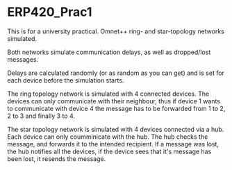 ERP420_Prac1
============

This is for a university practical.
Omnet++ ring- and star-topology networks simulated. 

Both networks simulate communication delays, as well as dropped/lost messages.

Delays are calculated randomly (or as random as you can get) and is set for each device before the simulation starts.

The ring topology network is simulated with 4 connected devices. 
The devices can only communicate with their neighbour, thus if device 1 wants to communicate with device 4 the message has to be forwarded from 1 to 2, 2 to 3 and finally 3 to 4. 

The star topology network is simulated with 4 devices connected via a hub.
Each device can only coumminicate with the hub. The hub checks the message, and forwards it to the intended recipient.
If a message was lost, the hub notifies all the devices, if the device sees that it's message has been lost, it resends the message.

